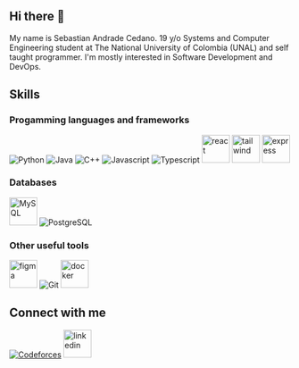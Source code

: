 ## Hi there 👋

My name is Sebastian Andrade Cedano. 19 y/o Systems and Computer Engineering student at The National University of Colombia (UNAL) and self taught programmer. I'm mostly interested in Software Development and DevOps.

## Skills

### Progamming languages and frameworks
![Python](https://img.icons8.com/color/48/4a90e2/python--v1.png)
![Java](https://img.icons8.com/color/48/4a90e2/java-coffee-cup-logo--v1.png)
![C++](https://img.icons8.com/color/50/null/c-plus-plus-logo.png)
![Javascript](https://img.icons8.com/color/50/javascript--v1.png)
![Typescript](https://img.icons8.com/color/50/typescript--v1.png)
<img src="https://img.icons8.com/?size=100&id=wPohyHO_qO1a&format=png&color=000000" alt="react" style="width:50px;"/>
<img src="https://img.icons8.com/?size=100&id=4PiNHtUJVbLs&format=png&color=000000" alt="tailwind" style="width:50px;"/> 
<img src="https://img.icons8.com/?size=100&id=9Gfx4Dfxl0JK&format=png&color=000000" alt="express" style="width:50px;"/>

### Databases
<img src="https://img.icons8.com/?size=100&id=rgPSE6nAB766&format=png&color=000000" alt="MySQL" style="width:50px;"/> ![PostgreSQL](https://img.icons8.com/color/50/000000/postgreesql.png)

### Other useful tools
<img src="https://img.icons8.com/?size=100&id=zfHRZ6i1Wg0U&format=png&color=000000" alt="figma" style="width:50px;"/> ![Git](https://img.icons8.com/color/50/null/git.png) <img src="https://img.icons8.com/?size=100&id=cdYUlRaag9G9&format=png&color=000000" alt="docker" style="width:50px;"/>
## Connect with me

[![Codeforces](https://img.icons8.com/external-tal-revivo-color-tal-revivo/48/external-codeforces-programming-competitions-and-contests-programming-community-logo-color-tal-revivo.png)](https://codeforces.com/profile/sgewux)
[<img src="https://img.icons8.com/?size=100&id=xuvGCOXi8Wyg&format=png&color=000000" alt="linkedin" style="width:50px;"/>](https://www.linkedin.com/in/sebastian-andrade-cedano-883b26367/)

